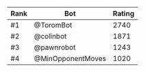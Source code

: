 Rank|Bot|Rating
---|---|---
#1|@ToromBot|2740
#2|@colinbot|1871
#3|@pawnrobot|1243
#4|@MinOpponentMoves|1020
